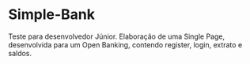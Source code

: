 # Simple-Bank
Teste para desenvolvedor Júnior. Elaboração de uma Single Page, desenvolvida para um Open Banking, contendo register, login, extrato e saldos.
